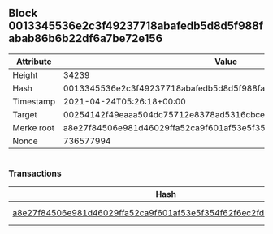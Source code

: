 ## Block 0013345536e2c3f49237718abafedb5d8d5f988fabab86b6b22df6a7be72e156

Attribute | Value
--- | ---
Height | 34239
Hash | 0013345536e2c3f49237718abafedb5d8d5f988fabab86b6b22df6a7be72e156
Timestamp | 2021-04-24T05:26:18+00:00
Target | 00254142f49eaaa504dc75712e8378ad5316cbcead634704b3734b6271167cc4
Merke root | a8e27f84506e981d46029ffa52ca9f601af53e5f354f62f6ec2fd573a6a634ec
Nonce | 736577994

```

```

### Transactions

Hash | Amount
--- | ---
[a8e27f84506e981d46029ffa52ca9f601af53e5f354f62f6ec2fd573a6a634ec](a8e27f84506e981d46029ffa52ca9f601af53e5f354f62f6ec2fd573a6a634ec.md) | 10.00000000 SKEPTI 

